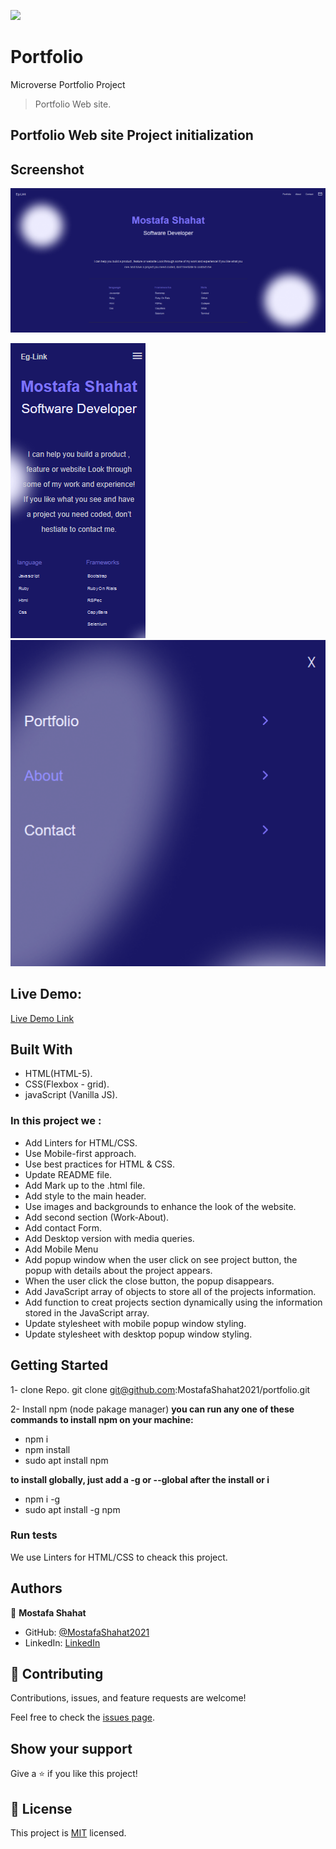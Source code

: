 ![](https://img.shields.io/badge/Microverse-blueviolet)
# Portfolio
Microverse Portfolio Project 
> Portfolio Web site.
## Portfolio Web site Project initialization

## Screenshot
 ![](img/desk-1.png)
 
 ![](img/mob-1.png)
 ![](img/mob-menu.png)

## Live Demo:

[Live Demo Link](https://mostafashahat2021.github.io/portfolio/)

 ## Built With

- HTML(HTML-5).
- CSS(Flexbox - grid).
- javaScript (Vanilla JS).

### In this project we :
- Add Linters for HTML/CSS.
- Use Mobile-first approach.
- Use best practices for HTML & CSS.
- Update README file.
- Add Mark up to the .html file.
- Add style to the main header.
- Use images and backgrounds to enhance the look of the website.
- Add second section (Work-About).
- Add contact Form.
- Add Desktop version with media queries.
- Add Mobile Menu
- Add popup window when the user click on see project button, the popup with details about the project appears.
- When the user click the close button, the popup disappears.
- Add JavaScript array of objects to store all of the projects information.
- Add function to creat projects section dynamically using the information stored in the JavaScript array.
- Update stylesheet with mobile popup window styling.
- Update stylesheet with desktop popup  window styling.

## Getting Started

1- clone Repo.
git clone git@github.com:MostafaShahat2021/portfolio.git

2- Install npm (node pakage manager)
**you can run any one of these commands to install npm on your machine:**
- npm i
- npm install
- sudo apt install npm

 **to install globally, just add a -g or --global after the install or i**
- npm i -g
- sudo apt install -g npm

### Run tests

We use Linters for HTML/CSS to cheack this project.

## Authors

👤 **Mostafa Shahat**

- GitHub: [@MostafaShahat2021](https://github.com/MostafaShahat2021)
- LinkedIn: [LinkedIn](https://www.linkedin.com/in/mostafa-shahat-a75810208/)

## 🤝 Contributing

Contributions, issues, and feature requests are welcome!

Feel free to check the [issues page](../../issues/).

## Show your support

Give a ⭐️ if you like this project!

## 📝 License

This project is [MIT](./LICENSE) licensed.
